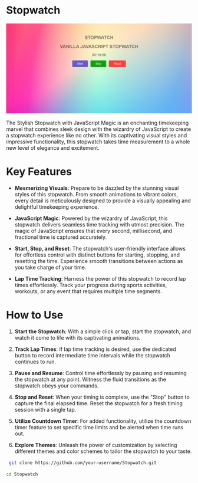 # Stopwatch

![App Screenshot](Stopwatch.png)

The Stylish Stopwatch with JavaScript Magic is an enchanting timekeeping marvel that combines sleek design with the wizardry of JavaScript to create a stopwatch experience like no other. With its captivating visual styles and impressive functionality, this stopwatch takes time measurement to a whole new level of elegance and excitement.

# Key Features

* **Mesmerizing Visuals**: Prepare to be dazzled by the stunning visual styles of this stopwatch. From smooth animations to vibrant colors, every detail is meticulously designed to provide a visually appealing and delightful timekeeping experience.

* **JavaScript Magic**: Powered by the wizardry of JavaScript, this stopwatch delivers seamless time tracking with utmost precision. The magic of JavaScript ensures that every second, millisecond, and fractional time is captured accurately.

* **Start, Stop, and Reset**: The stopwatch's user-friendly interface allows for effortless control with distinct buttons for starting, stopping, and resetting the time. Experience smooth transitions between actions as you take charge of your time.

* **Lap Time Tracking**: Harness the power of this stopwatch to record lap times effortlessly. Track your progress during sports activities, workouts, or any event that requires multiple time segments.

# How to Use

1. **Start the Stopwatch**: With a simple click or tap, start the stopwatch, and watch it come to life with its captivating animations.

2. **Track Lap Times**: If lap time tracking is desired, use the dedicated button to record intermediate time intervals while the stopwatch continues to run.

3. **Pause and Resume**: Control time effortlessly by pausing and resuming the stopwatch at any point. Witness the fluid transitions as the stopwatch obeys your commands.

4. **Stop and Reset**: When your timing is complete, use the "Stop" button to capture the final elapsed time. Reset the stopwatch for a fresh timing session with a single tap.

5. **Utilize Countdown Timer**: For added functionality, utilize the countdown timer feature to set specific time limits and be alerted when time runs out.

6. **Explore Themes**: Unleash the power of customization by selecting different themes and color schemes to tailor the stopwatch to your taste.

```bash
 git clone https://github.com/your-username/Stopwatch.git
```

```bash
cd Stopwatch
```

